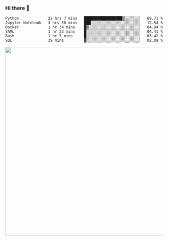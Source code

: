 ### Hi there 👋

<!--START_SECTION:waka-->

```text
Python             22 hrs 7 mins   █████████████████▒░░░░░░░   69.71 %
Jupyter Notebook   3 hrs 58 mins   ███░░░░░░░░░░░░░░░░░░░░░░   12.54 %
Docker             1 hr 34 mins    █▒░░░░░░░░░░░░░░░░░░░░░░░   04.94 %
YAML               1 hr 23 mins    █░░░░░░░░░░░░░░░░░░░░░░░░   04.41 %
Bash               1 hr 5 mins     █░░░░░░░░░░░░░░░░░░░░░░░░   03.42 %
SQL                39 mins         ▓░░░░░░░░░░░░░░░░░░░░░░░░   02.09 %
```

<!--END_SECTION:waka-->

<img src="https://wakatime.com/share/@QuantumA/fc1cfcd9-4c6f-41e9-9c18-f86f6df42a11.svg?sanitize=true" width="600">

<!--
**QuantumA/QuantumA** is a ✨ _special_ ✨ repository because its `README.md` (this file) appears on your GitHub profile.

Here are some ideas to get you started:

- 🔭 I’m currently working on ...
- 🌱 I’m currently learning ...
- 👯 I’m looking to collaborate on ...
- 🤔 I’m looking for help with ...
- 💬 Ask me about ...
- 📫 How to reach me: ...
- 😄 Pronouns: ...
- ⚡ Fun fact: ...
-->
